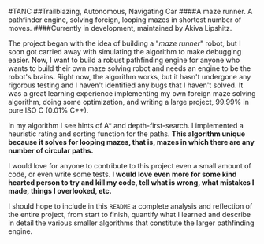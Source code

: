 #TANC
##Trailblazing, Autonomous, Navigating Car
####A maze runner. A pathfinder engine, solving foreign, looping mazes in shortest number of moves. 
####Currently in development, maintained by Akiva Lipshitz.

The project began with the idea of building a "*maze runner*" robot, but I soon got carried away with simulating the algorithm to make debugging easier. Now, I want to build a robust pathfinding engine for anyone who wants to build their own maze solving robot and needs an engine to be the robot's brains. Right now, the algorithm works, but it hasn't undergone any rigorous testing and I haven't identified any bugs that I haven't solved. It was a great learning experience implementing my own foreign maze solving algorithm, doing some optimization, and writing a large project, 99.99% in pure ISO C (0.01% C++).

In my algorithm I see hints of A\* and depth-first-search. I implemented a heuristic rating and sorting function for the paths. **This algorithm unique because it solves for looping mazes, that is, mazes in which there are any number of circular paths.**

I would love for anyone to contribute to this project even a small amount of code, or even write some tests. **I would love even more for some kind hearted person to try and kill my code, tell what is wrong, what mistakes I made, things I overlooked, etc.**

I should hope to include in this `README` a complete analysis and reflection of the entire project, from start to finish, quantify what I learned and describe in detail the various smaller algorithms that constitute the larger pathfinding engine. 
